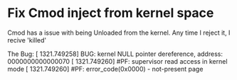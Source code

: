# Fix Cmod inject from kernel space
  Cmod has a issue with being Unloaded from the kernel.
  Any time I reject it, I recive 'killed'
  
The Bug:
        [ 1321.749258] BUG: kernel NULL pointer dereference, address: 0000000000000070
        [ 1321.749260] #PF: supervisor read access in kernel mode
        [ 1321.749260] #PF: error_code(0x0000) - not-present page
